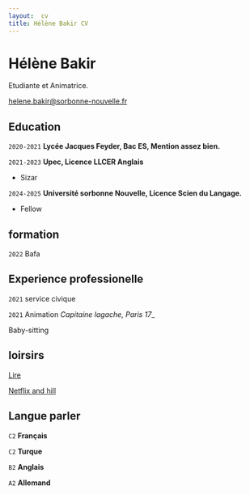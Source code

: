 ```yaml
---
layout:  cv
title: Hélène Bakir CV
---
```

# Hélène Bakir
Etudiante et Animatrice.

<div id="webaddress">
<a href="helene.bakir@sorbonne-nouvelle.fr">helene.bakir@sorbonne-nouvelle.fr</a>
</div>

## Education

`2020-2021`
__Lycée Jacques Feyder, Bac ES, Mention assez bien.__

`2021-2023`
__Upec, Licence LLCER Anglais__

- Sizar

`2024-2025`
__Université sorbonne Nouvelle, Licence Scien du Langage.__

- Fellow


## formation

`2022`
Bafa


## Experience professionelle

`2021`
service civique

`2021`
Animation _Capitaine lagache, Paris 17__

Baby-sitting

## loirsirs

<u> Lire </u>

<u> Netflix and hill </u>


## Langue parler

`C2`
__Français__

`C2`
__Turque__

`B2`
__Anglais__

`A2`
__Allemand__

<!-- ### Footer

Last updated: May 2013 -->


